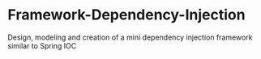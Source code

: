 # Framework-Dependency-Injection
Design, modeling and creation of a mini dependency injection framework similar to Spring IOC

